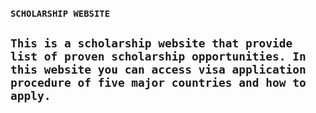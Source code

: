 ### `SCHOLARSHIP WEBSITE`
## `This is a scholarship website that provide list of proven scholarship opportunities. In this website you can access visa application procedure of five major countries and how to apply.`